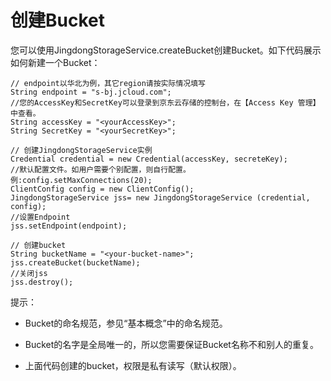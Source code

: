 # 创建Bucket

您可以使用JingdongStorageService.createBucket创建Bucket。如下代码展示如何新建一个Bucket：
```
// endpoint以华北为例，其它region请按实际情况填写  
String endpoint = "s-bj.jcloud.com";  
//您的AccessKey和SecretKey可以登录到京东云存储的控制台，在【Access Key 管理】中查看。  
String accessKey = "<yourAccessKey>";  
String SecretKey = "<yourSecretKey>";  
   
// 创建JingdongStorageService实例  
Credential credential = new Credential(accessKey, secreteKey);  
//默认配置文件。如用户需要个别配置，则自行配置。例:config.setMaxConnections(20);  
ClientConfig config = new ClientConfig();  
JingdongStorageService jss= new JingdongStorageService (credential, config);  
//设置Endpoint  
jss.setEndpoint(endpoint);  
       
// 创建bucket  
String bucketName = "<your-bucket-name>";  
jss.createBucket(bucketName);  
//关闭jss  
jss.destroy();
```
提示：

* Bucket的命名规范，参见“基本概念”中的命名规范。

* Bucket的名字是全局唯一的，所以您需要保证Bucket名称不和别人的重复。

* 上面代码创建的bucket，权限是私有读写（默认权限）。
